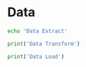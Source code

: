 # Data

```bash task id=data-extract
echo 'Data Extract'
```
```python task id=data-transform
print('Data Transform')
```
```python task id=data-load
print('Data Load')
```